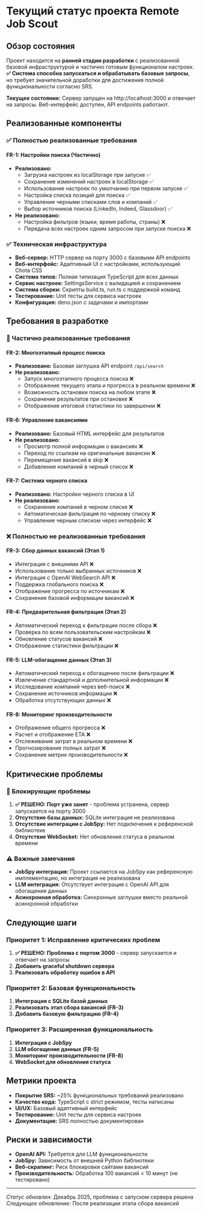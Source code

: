 # Текущий статус проекта Remote Job Scout

## Обзор состояния

Проект находится на **ранней стадии разработки** с реализованной базовой
инфраструктурой и частично готовым функционалом настроек. **✅ Система способна
запускаться и обрабатывать базовые запросы**, но требует значительной доработки
для достижения полной функциональности согласно SRS.

**Текущее состояние:** Сервер запущен на http://localhost:3000 и отвечает на
запросы. Веб-интерфейс доступен, API endpoints работают.

## Реализованные компоненты

### ✅ Полностью реализованные требования

#### FR-1: Настройки поиска (Частично)

- **Реализовано:**
  - Загрузка настроек из localStorage при запуске ✅
  - Сохранение изменений настроек в localStorage ✅
  - Использование настроек по умолчанию при первом запуске ✅
  - Настройка списка позиций для поиска ✅
  - Управление черными списками слов и компаний ✅
  - Выбор источников поиска (LinkedIn, Indeed, Glassdoor) ✅
- **Не реализовано:**
  - Настройка фильтров (языки, время работы, страны) ❌
  - Передача всех настроек одним запросом при запуске поиска ❌

### ✅ Техническая инфраструктура

- **Веб-сервер:** HTTP сервер на порту 3000 с базовыми API endpoints
- **Веб-интерфейс:** Адаптивный UI с настройками, использующий Chota CSS
- **Система типов:** Полная типизация TypeScript для всех данных
- **Сервис настроек:** SettingsService с валидацией и сохранением
- **Система сборки:** Скрипты build.ts, run.ts с поддержкой команд
- **Тестирование:** Unit тесты для сервиса настроек
- **Конфигурация:** deno.json с задачами и импортами

## Требования в разработке

### 🚧 Частично реализованные требования

#### FR-2: Многоэтапный процесс поиска

- **Реализовано:** Базовая заглушка API endpoint `/api/search`
- **Не реализовано:**
  - Запуск многоэтапного процесса поиска ❌
  - Отображение текущего этапа и прогресса в реальном времени ❌
  - Возможность остановки поиска на любом этапе ❌
  - Сохранение результатов при остановке ❌
  - Отображение итоговой статистики по завершении ❌

#### FR-6: Управление вакансиями

- **Реализовано:** Базовый HTML интерфейс для результатов
- **Не реализовано:**
  - Просмотр полной информации о вакансиях ❌
  - Переход по ссылкам на оригинальные вакансии ❌
  - Перемещение вакансий в skip ❌
  - Добавление компаний в черный список ❌

#### FR-7: Система черного списка

- **Реализовано:** Настройки черного списка в UI
- **Не реализовано:**
  - Сохранение компаний в черном списке ❌
  - Автоматическая фильтрация по черному списку ❌
  - Управление черным списком через интерфейс ❌

### ❌ Полностью не реализованные требования

#### FR-3: Сбор данных вакансий (Этап 1)

- Интеграция с внешними API ❌
- Использование только выбранных источников ❌
- Интеграция с OpenAI WebSearch API ❌
- Поддержка глобального поиска ❌
- Отображение прогресса по источникам ❌
- Сохранение базовой информации вакансий ❌

#### FR-4: Предварительная фильтрация (Этап 2)

- Автоматический переход к фильтрации после сбора ❌
- Проверка по всем пользовательским настройкам ❌
- Обновление статусов вакансий ❌
- Отображение статистики фильтрации ❌

#### FR-5: LLM-обогащение данных (Этап 3)

- Автоматический переход к обогащению после фильтрации ❌
- Извлечение стандартной и дополнительной информации ❌
- Исследование компаний через веб-поиск ❌
- Сохранение источников информации ❌
- Обработка отсутствующих данных ❌

#### FR-8: Мониторинг производительности

- Отображение общего прогресса ❌
- Расчет и отображение ETA ❌
- Отслеживание затрат в реальном времени ❌
- Прогнозирование полных затрат ❌
- Сохранение метрик производительности ❌

## Критические проблемы

### 🚨 Блокирующие проблемы

1. **✅ РЕШЕНО: Порт уже занят** - проблема устранена, сервер запускается на
   порту 3000
2. **Отсутствие базы данных:** SQLite интеграция не реализована
3. **Отсутствие интеграции с JobSpy:** Нет подключения к референсной библиотеке
4. **Отсутствие WebSocket:** Нет обновления статуса в реальном времени

### ⚠️ Важные замечания

- **JobSpy интеграция:** Проект ссылается на JobSpy как референсную
  имплементацию, но интеграция не реализована
- **LLM интеграция:** Отсутствует интеграция с OpenAI API для обогащения данных
- **Асинхронная обработка:** Синхронные заглушки вместо реальной асинхронной
  обработки

## Следующие шаги

### Приоритет 1: Исправление критических проблем

1. **✅ РЕШЕНО: Проблема с портом 3000** - сервер запускается и отвечает на
   запросы
2. **Добавить graceful shutdown сервера**
3. **Реализовать обработку ошибок в API**

### Приоритет 2: Базовая функциональность

1. **Интеграция с SQLite базой данных**
2. **Реализовать этап сбора вакансий (FR-3)**
3. **Добавить базовую фильтрацию (FR-4)**

### Приоритет 3: Расширенная функциональность

1. **Интеграция с JobSpy**
2. **LLM обогащение данных (FR-5)**
3. **Мониторинг производительности (FR-8)**
4. **WebSocket для обновления статуса**

## Метрики проекта

- **Покрытие SRS:** ~25% функциональных требований реализовано
- **Качество кода:** TypeScript с strict режимом, тесты написаны
- **UI/UX:** Базовый адаптивный интерфейс
- **Тестирование:** Unit тесты для сервиса настроек
- **Документация:** SRS полностью документирован

## Риски и зависимости

- **OpenAI API:** Требуется для LLM функциональности
- **JobSpy:** Зависимость от внешней Python библиотеки
- **Веб-скрапинг:** Риск блокировки сайтами вакансий
- **Производительность:** Обработка 100 вакансий < 10 минут (не тестировано)

---

_Статус обновлен:_ Декабрь 2025, проблема с запуском сервера решена _Следующее
обновление:_ После реализации этапа сбора вакансий

